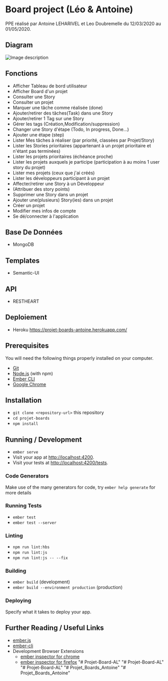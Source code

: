 # Board project (Léo & Antoine)

PPE réalisé par Antoine LEHARIVEL et Leo Doubremelle du 12/03/2020 au 01/05/2020.

## Diagram

![Image description](https://slamwiki.kobject.net/_media/slam4/richclient/angularjs/boards.png?cache=)

## Fonctions 

* Afficher Tableau de bord utilisateur 
* Afficher Board d'un projet 
* Consulter une Story 
* Consulter un projet 
* Marquer une tâche comme réalisée (done) 
* Ajouter/retirer des tâches(Task) dans une Story 
* Ajouter/retirer 1 Tag sur une Story 
* Gérer les tags (Création,Modification/suppression) 
* Changer une Story d'étape (Todo, In progress, Done…) 
* Ajouter une étape (step) 
* Lister Mes tâches à réaliser (par priorité, classées par Projet/Story) 
* Lister les Stories prioritaires (appartenant à un projet prioritaire et n'étant pas terminées) 
* Lister les projets prioritaires (échéance proche)	 
* Lister les projets auxquels je participe (participation à au moins 1 user story du projet) 
* Lister mes projets (ceux que j'ai créés) 
* Lister les développeurs participant à un projet 
* Affecter/retirer une Story à un Développeur 
* (Attribuer des story points) 
* Supprimer une Story dans un projet 
* Ajouter une(plusieurs) Story(ies) dans un projet	 
* Créer un projet 
* Modifier mes infos de compte 
* Se dé/connecter à l'application

## Base De Données
* MongoDB

## Templates
* Semantic-UI

## API
* RESTHEART

## Deploiement 
* Heroku
https://projet-boards-antoine.herokuapp.com/

## Prerequisites

You will need the following things properly installed on your computer.

* [Git](https://git-scm.com/)
* [Node.js](https://nodejs.org/) (with npm)
* [Ember CLI](https://ember-cli.com/)
* [Google Chrome](https://google.com/chrome/)

## Installation

* `git clone <repository-url>` this repository
* `cd projet-boards`
* `npm install`

## Running / Development

* `ember serve`
* Visit your app at [http://localhost:4200](http://localhost:4200).
* Visit your tests at [http://localhost:4200/tests](http://localhost:4200/tests).

### Code Generators

Make use of the many generators for code, try `ember help generate` for more details

### Running Tests

* `ember test`
* `ember test --server`

### Linting

* `npm run lint:hbs`
* `npm run lint:js`
* `npm run lint:js -- --fix`

### Building

* `ember build` (development)
* `ember build --environment production` (production)

### Deploying

Specify what it takes to deploy your app.

## Further Reading / Useful Links

* [ember.js](https://emberjs.com/)
* [ember-cli](https://ember-cli.com/)
* Development Browser Extensions
  * [ember inspector for chrome](https://chrome.google.com/webstore/detail/ember-inspector/bmdblncegkenkacieihfhpjfppoconhi)
  * [ember inspector for firefox](https://addons.mozilla.org/en-US/firefox/addon/ember-inspector/)
"# Projet-Board-AL" 
"# Projet-Board-AL" 
"# Projet-Board-AL" 
"# Projet_Boards_Antoine" 
"# Projet_Boards_Antoine" 
